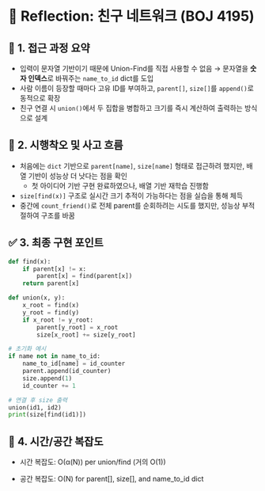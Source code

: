 # 💬 Reflection: 친구 네트워크 (BOJ 4195)

## 🧠 1. 접근 과정 요약

- 입력이 문자열 기반이기 때문에 Union-Find를 직접 사용할 수 없음 → 문자열을 **숫자 인덱스**로 바꿔주는 `name_to_id` dict를 도입
- 사람 이름이 등장할 때마다 고유 ID를 부여하고, `parent[]`, `size[]`를 `append()`로 동적으로 확장
- 친구 연결 시 `union()`에서 두 집합을 병합하고 크기를 즉시 계산하여 출력하는 방식으로 설계

## 🔄 2. 시행착오 및 사고 흐름

- 처음에는 `dict` 기반으로 `parent[name]`, `size[name]` 형태로 접근하려 했지만, 배열 기반이 성능상 더 낫다는 점을 확인
  - 첫 아이디어 기반 구현 완료하였으나, 배열 기반 재학습 진행함
- `size[find(x)]` 구조로 실시간 크기 추적이 가능하다는 점을 실습을 통해 체득
- 중간에 `count_friend()`로 전체 parent를 순회하려는 시도를 했지만, 성능상 부적절하여 구조를 바꿈

## ✅ 3. 최종 구현 포인트

```python
def find(x):
    if parent[x] != x:
        parent[x] = find(parent[x])
    return parent[x]

def union(x, y):
    x_root = find(x)
    y_root = find(y)
    if x_root != y_root:
        parent[y_root] = x_root
        size[x_root] += size[y_root]

# 초기화 예시
if name not in name_to_id:
    name_to_id[name] = id_counter
    parent.append(id_counter)
    size.append(1)
    id_counter += 1

# 연결 후 size 출력
union(id1, id2)
print(size[find(id1)])
```

## 🚩 4. 시간/공간 복잡도

- 시간 복잡도: O(α(N)) per union/find (거의 O(1))

- 공간 복잡도: O(N) for parent[], size[], and name_to_id dict
